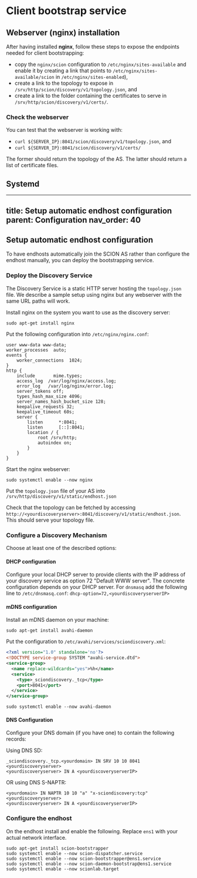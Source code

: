 # Client bootstrap service

## Webserver (nginx) installation

After having installed **nginx**, follow these steps to expose the endpoints needed for client bootstrapping:

- copy the `nginx/scion` configuration to `/etc/nginx/sites-available` and
 enable it by creating a link that points to `/etc/nginx/sites-available/scion` in `/etc/nginx/sites-enabled`),
- create a link to the topology to expose in `/srv/http/scion/discovery/v1/topology.json`, and
- create a link to the folder containing the certificates to serve in `/srv/http/scion/discovery/v1/certs/`.

### Check the webserver

You can test that the webserver is working with:

- `curl ${SERVER_IP}:8041/scion/discovery/v1/topology.json`, and
- `curl ${SERVER_IP}:8041/scion/discovery/v1/certs/`

The former should return the topology of the AS.
The latter should return a list of certificate files.

## Systemd

---
title: Setup automatic endhost configuration
parent: Configuration
nav_order: 40
---

## Setup automatic endhost configuration

To have endhosts automatically join the SCION AS rather than configure the
endhost manually, you can deploy the bootstrapping service.

### Deploy the Discovery Service

The Discovery Service is a static HTTP server hosting the `topology.json` file.
We describe a sample setup using nginx but any webserver with the same URL paths
will work.

Install nginx on the system you want to use as the discovery server:

```shell
sudo apt-get install nginx
```

Put the following configuration into `/etc/nginx/nginx.conf`:

```nginx
user www-data www-data;
worker_processes  auto;
events {
    worker_connections  1024;
}
http {
    include       mime.types;
    access_log  /var/log/nginx/access.log;
    error_log   /var/log/nginx/error.log;
    server_tokens off;
    types_hash_max_size 4096;
    server_names_hash_bucket_size 128;
    keepalive_requests 32;
    keepalive_timeout 60s;
    server {
        listen      *:8041;
        listen      [::]:8041;
        location / {
            root /srv/http;
            autoindex on;
        }
    }
}
```

Start the nginx webserver:

```shell
sudo systemctl enable --now nginx
```

Put the `topology.json` file of your AS into
`/srv/http/discovery/v1/static/endhost.json`

Check that the topology can be fetched by accessing
`http://<yourdiscoveryserver>:8041/discovery/v1/static/endhost.json`. This
should serve your topology file.

### Configure a Discovery Mechanism

Choose at least one of the described options:

#### DHCP configuration

Configure your local DHCP server to provide clients with the IP address of your
discovery service as option 72 "Default WWW server". The concrete configuration
depends on your DHCP server. For `dnsmasq` add the following line to
`/etc/dnsmasq.conf`: `dhcp-option=72,<yourdiscoveryserverIP>`

#### mDNS configuration

Install an mDNS daemon on your machine:

```shell
sudo apt-get install avahi-daemon
```

Put the configuration to `/etc/avahi/services/sciondiscovery.xml`:

```xml
<?xml version="1.0" standalone='no'?>
<!DOCTYPE service-group SYSTEM "avahi-service.dtd">
<service-group>
  <name replace-wildcards="yes">%h</name>
  <service>
    <type>_sciondiscovery._tcp</type>
    <port>8041</port>
  </service>
</service-group>
```

```shell
sudo systemctl enable --now avahi-daemon
```

#### DNS Configuration

Configure your DNS domain (if you have one) to contain the following records:

Using DNS SD:

```dns
_sciondiscovery._tcp.<yourdomain> IN SRV 10 10 8041 <yourdiscoveryserver>
<yourdiscoveryserver> IN A <yourdiscoveryserverIP>
```

OR using DNS S-NAPTR:

```dns
<yourdomain> IN NAPTR 10 10 "a" "x-sciondiscovery:tcp" <yourdiscoveryserver>
<yourdiscoveryserver> IN A <yourdiscoveryserverIP>
```

### Configure the endhost

On the endhost install and enable the following. Replace `ens1` with your actual
network interface.

```shell
sudo apt-get install scion-bootstrapper
sudo systemctl enable --now scion-dispatcher.service
sudo systemctl enable --now scion-bootstrapper@ens1.service
sudo systemctl enable --now scion-daemon-bootstrap@ens1.service
sudo systemctl enable --now scionlab.target
